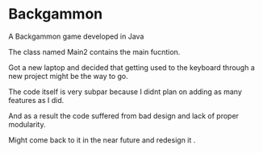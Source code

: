# Backgammon
A Backgammon game developed in Java

The class named Main2 contains the main fucntion.

Got a new laptop and decided that getting used to the keyboard through a new project might be the way to go.

The code itself is very subpar because I didnt plan on adding as many features as I did.

And as a result the code suffered from bad design and lack of proper modularity.

Might come back to it in the near future and redesign it .
